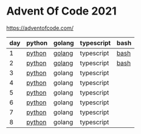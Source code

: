 # Advent Of Code 2021

https://adventofcode.com/


| day  | python  | golang  | typescript |  bash |
|---|---|---|---|---|
| 1  | [python](https://github.com/skyying/advent_of_code_2021/blob/master/src/day1/day1.py)  | [golang](https://github.com/skyying/advent_of_code_2021/blob/master/src/day1/day1.go)  | typescript  | [bash](https://github.com/skyying/advent_of_code_2021/blob/master/src/day1/day1.sh)  |
| 2  | [python](https://github.com/skyying/advent_of_code_2021/blob/master/src/day2/day2.py)  | [golang](https://github.com/skyying/advent_of_code_2021/blob/master/src/day2/day2.go)  | typescript  | [bash](https://github.com/skyying/advent_of_code_2021/blob/master/src/day2/day2.sh)  |
| 3  | [python](https://github.com/skyying/advent_of_code_2021/blob/master/src/day3/day3.py)  | golang  | typescript  |   |
| 4  | [python](https://github.com/skyying/advent_of_code_2021/blob/master/src/day4/day4.py)  | golang  | typescript  |   |
| 5  | [python](https://github.com/skyying/advent_of_code_2021/blob/master/src/day5/day5.py)  | golang  | typescript  |   |
| 6  | [python](https://github.com/skyying/advent_of_code_2021/blob/master/src/day6/day6.py)  | golang  | typescript  |   |
| 7  | [python](https://github.com/skyying/advent_of_code_2021/blob/master/src/day7/day7.py)  | golang  | typescript  |   |
| 8  | [python](https://github.com/skyying/advent_of_code_2021/blob/master/src/day8/day8.py)  | golang  | typescript  |   |
